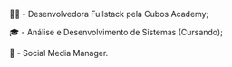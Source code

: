 👩‍💻 - Desenvolvedora Fullstack pela Cubos Academy;

🎓 - Análise e Desenvolvimento de Sistemas (Cursando);

📱 - Social Media Manager.

